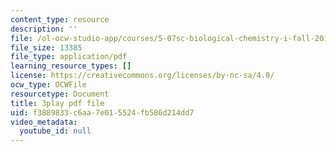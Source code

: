 ```yaml
---
content_type: resource
description: ''
file: /ol-ocw-studio-app/courses/5-07sc-biological-chemistry-i-fall-2013/f3889833c6aa7e015524fb586d214dd7_GrrEdi84cV4.pdf
file_size: 13385
file_type: application/pdf
learning_resource_types: []
license: https://creativecommons.org/licenses/by-nc-sa/4.0/
ocw_type: OCWFile
resourcetype: Document
title: 3play pdf file
uid: f3889833-c6aa-7e01-5524-fb586d214dd7
video_metadata:
  youtube_id: null
---
```

